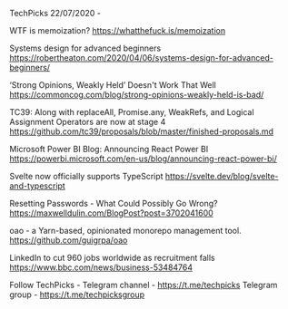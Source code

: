 TechPicks 22/07/2020 -

WTF is memoization?
https://whatthefuck.is/memoization

Systems design for advanced beginners
https://robertheaton.com/2020/04/06/systems-design-for-advanced-beginners/

‘Strong Opinions, Weakly Held’ Doesn't Work That Well
https://commoncog.com/blog/strong-opinions-weakly-held-is-bad/

TC39: Along with replaceAll, Promise.any, WeakRefs, and Logical Assignment Operators are now at stage 4
https://github.com/tc39/proposals/blob/master/finished-proposals.md

Microsoft Power BI Blog: Announcing React Power BI
https://powerbi.microsoft.com/en-us/blog/announcing-react-power-bi/

Svelte now officially supports TypeScript
https://svelte.dev/blog/svelte-and-typescript

Resetting Passwords - What Could Possibly Go Wrong?
https://maxwelldulin.com/BlogPost?post=3702041600

oao - a Yarn-based, opinionated monorepo management tool.
https://github.com/guigrpa/oao

LinkedIn to cut 960 jobs worldwide as recruitment falls
https://www.bbc.com/news/business-53484764

Follow TechPicks -
Telegram channel - https://t.me/techpicks
Telegram group - https://t.me/techpicksgroup